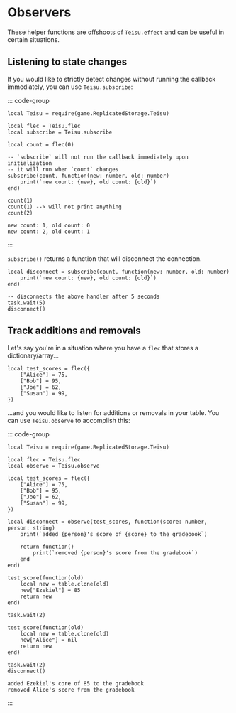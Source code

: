 # Observers

These helper functions are offshoots of `Teisu.effect` and can be useful in certain situations.

## Listening to state changes

If you would like to strictly detect changes without running the callback immediately, you can use `Teisu.subscribe`:

::: code-group

```luau {10-12} [Luau code]
local Teisu = require(game.ReplicatedStorage.Teisu)

local flec = Teisu.flec
local subscribe = Teisu.subscribe

local count = flec(0)

-- `subscribe` will not run the callback immediately upon initialization
-- it will run when `count` changes
subscribe(count, function(new: number, old: number)
    print(`new count: {new}, old count: {old}`)
end)

count(1)
count(1) --> will not print anything
count(2) 
```

```luau [Output]
new count: 1, old count: 0
new count: 2, old count: 1
```

:::

`subscribe()` returns a function that will disconnect the connection.

```luau {1, 7}
local disconnect = subscribe(count, function(new: number, old: number)
    print(`new count: {new}, old count: {old}`)
end)

-- disconnects the above handler after 5 seconds
task.wait(5)
disconnect()
```

## Track additions and removals

Let's say you're in a situation where you have a `flec` that stores a dictionary/array...

```luau
local test_scores = flec({
    ["Alice"] = 75,
    ["Bob"] = 95,
    ["Joe"] = 62,
    ["Susan"] = 99,
})
```

...and you would like to listen for additions or removals in your table. You can use `Teisu.observe` to accomplish this:

::: code-group

```luau {13-19} [Luau code]
local Teisu = require(game.ReplicatedStorage.Teisu)

local flec = Teisu.flec
local observe = Teisu.observe

local test_scores = flec({
    ["Alice"] = 75,
    ["Bob"] = 95,
    ["Joe"] = 62,
    ["Susan"] = 99,
})

local disconnect = observe(test_scores, function(score: number, person: string)
    print(`added {person}'s score of {score} to the gradebook`)

    return function()
        print(`removed {person}'s score from the gradebook`)
    end
end)

test_score(function(old)
    local new = table.clone(old)
    new["Ezekiel"] = 85
    return new
end)

task.wait(2)

test_score(function(old)
    local new = table.clone(old)
    new["Alice"] = nil
    return new
end)

task.wait(2)
disconnect()
```

```luau [Output]
added Ezekiel's core of 85 to the gradebook
removed Alice's score from the gradebook
```

:::

